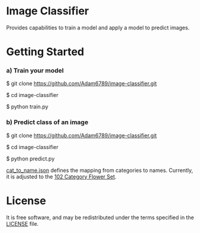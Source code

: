 # Image Classifier

Provides capabilities to train a model and apply a model to predict images.

# Getting Started

### a) Train your model 

$ git clone https://github.com/Adam6789/image-classifier.git

$ cd image-classifier

$ python train.py <image-path> <model>

### b) Predict class of an image

$ git clone https://github.com/Adam6789/image-classifier.git

$ cd image-classifier

$ python predict.py <data-dir>
    
[cat_to_name.json](cat_to_name.json) defines the mapping from categories to names. Currently, it is adjusted to the [102 Category Flower Set](https://www.robots.ox.ac.uk/~vgg/data/flowers/102/index.html).


# License

It is free software, and may be redistributed under the terms specified in the [LICENSE](LICENSE) file.
